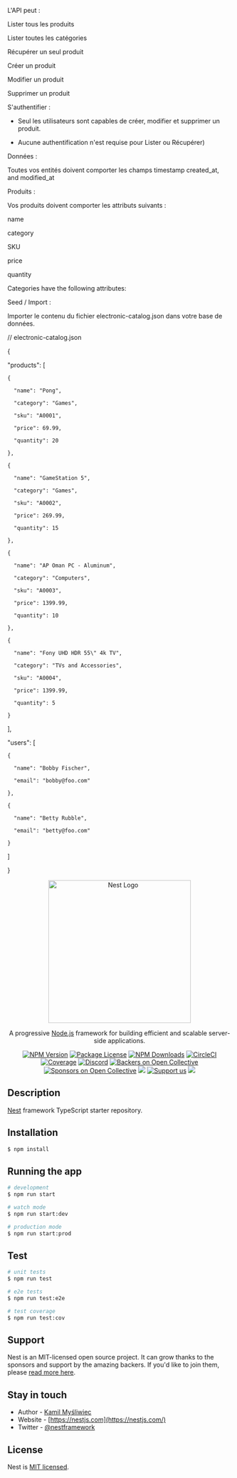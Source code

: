 L'API peut :

 

Lister tous les produits

Lister toutes les catégories 

Récupérer un seul produit

Créer un produit

Modifier un produit

Supprimer un produit

S'authentifier :

-   Seul les utilisateurs sont capables de créer, modifier et supprimer un produit. 

-   Aucune authentification n'est requise pour Lister ou Récupérer)

 

Données : 

 

Toutes vos entités doivent comporter les champs timestamp created_at, and modified_at

 

Produits :

 

Vos produits doivent comporter les attributs suivants :

name

category

SKU

price

quantity

Categories have the following attributes:

 

Seed / Import :

 

Importer le contenu du fichier electronic-catalog.json dans votre base de données. 

// electronic-catalog.json

{

  "products": [

    {

      "name": "Pong",

      "category": "Games",

      "sku": "A0001",

      "price": 69.99,

      "quantity": 20

    },

    {

      "name": "GameStation 5",

      "category": "Games",

      "sku": "A0002",

      "price": 269.99,

      "quantity": 15

    },

    {

      "name": "AP Oman PC - Aluminum",

      "category": "Computers",

      "sku": "A0003",

      "price": 1399.99,

      "quantity": 10

    },

    {

      "name": "Fony UHD HDR 55\" 4k TV",

      "category": "TVs and Accessories",

      "sku": "A0004",

      "price": 1399.99,

      "quantity": 5

    }

  ],

  "users": [

    {

      "name": "Bobby Fischer",

      "email": "bobby@foo.com"

    },

    {

      "name": "Betty Rubble",

      "email": "betty@foo.com"

    }

  ]

}


<p align="center">
  <a href="http://nestjs.com/" target="blank"><img src="https://nestjs.com/img/logo_text.svg" width="320" alt="Nest Logo" /></a>
</p>

[circleci-image]: https://img.shields.io/circleci/build/github/nestjs/nest/master?token=abc123def456
[circleci-url]: https://circleci.com/gh/nestjs/nest

  <p align="center">A progressive <a href="http://nodejs.org" target="_blank">Node.js</a> framework for building efficient and scalable server-side applications.</p>
    <p align="center">
<a href="https://www.npmjs.com/~nestjscore" target="_blank"><img src="https://img.shields.io/npm/v/@nestjs/core.svg" alt="NPM Version" /></a>
<a href="https://www.npmjs.com/~nestjscore" target="_blank"><img src="https://img.shields.io/npm/l/@nestjs/core.svg" alt="Package License" /></a>
<a href="https://www.npmjs.com/~nestjscore" target="_blank"><img src="https://img.shields.io/npm/dm/@nestjs/common.svg" alt="NPM Downloads" /></a>
<a href="https://circleci.com/gh/nestjs/nest" target="_blank"><img src="https://img.shields.io/circleci/build/github/nestjs/nest/master" alt="CircleCI" /></a>
<a href="https://coveralls.io/github/nestjs/nest?branch=master" target="_blank"><img src="https://coveralls.io/repos/github/nestjs/nest/badge.svg?branch=master#9" alt="Coverage" /></a>
<a href="https://discord.gg/G7Qnnhy" target="_blank"><img src="https://img.shields.io/badge/discord-online-brightgreen.svg" alt="Discord"/></a>
<a href="https://opencollective.com/nest#backer" target="_blank"><img src="https://opencollective.com/nest/backers/badge.svg" alt="Backers on Open Collective" /></a>
<a href="https://opencollective.com/nest#sponsor" target="_blank"><img src="https://opencollective.com/nest/sponsors/badge.svg" alt="Sponsors on Open Collective" /></a>
  <a href="https://paypal.me/kamilmysliwiec" target="_blank"><img src="https://img.shields.io/badge/Donate-PayPal-ff3f59.svg"/></a>
    <a href="https://opencollective.com/nest#sponsor"  target="_blank"><img src="https://img.shields.io/badge/Support%20us-Open%20Collective-41B883.svg" alt="Support us"></a>
  <a href="https://twitter.com/nestframework" target="_blank"><img src="https://img.shields.io/twitter/follow/nestframework.svg?style=social&label=Follow"></a>
</p>
  <!--[![Backers on Open Collective](https://opencollective.com/nest/backers/badge.svg)](https://opencollective.com/nest#backer)
  [![Sponsors on Open Collective](https://opencollective.com/nest/sponsors/badge.svg)](https://opencollective.com/nest#sponsor)-->

## Description

[Nest](https://github.com/nestjs/nest) framework TypeScript starter repository.

## Installation

```bash
$ npm install
```

## Running the app

```bash
# development
$ npm run start

# watch mode
$ npm run start:dev

# production mode
$ npm run start:prod
```

## Test

```bash
# unit tests
$ npm run test

# e2e tests
$ npm run test:e2e

# test coverage
$ npm run test:cov
```

## Support

Nest is an MIT-licensed open source project. It can grow thanks to the sponsors and support by the amazing backers. If you'd like to join them, please [read more here](https://docs.nestjs.com/support).

## Stay in touch

- Author - [Kamil Myśliwiec](https://kamilmysliwiec.com)
- Website - [https://nestjs.com](https://nestjs.com/)
- Twitter - [@nestframework](https://twitter.com/nestframework)

## License

Nest is [MIT licensed](LICENSE).
